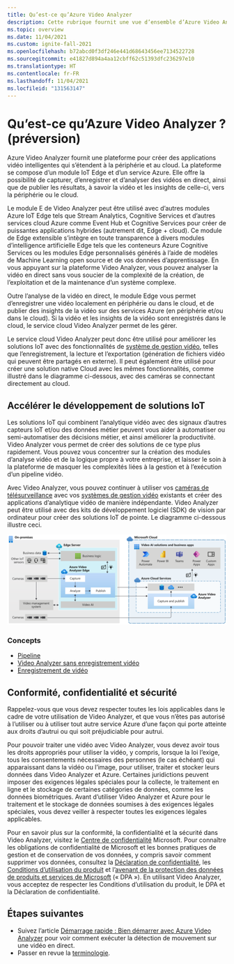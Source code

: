 ```yaml
---
title: Qu’est-ce qu’Azure Video Analyzer
description: Cette rubrique fournit une vue d’ensemble d’Azure Video Analyzer
ms.topic: overview
ms.date: 11/04/2021
ms.custom: ignite-fall-2021
ms.openlocfilehash: b72abcd0f3df246e441d68643456ee7134522728
ms.sourcegitcommit: e41827d894a4aa12cbff62c51393dfc236297e10
ms.translationtype: HT
ms.contentlocale: fr-FR
ms.lasthandoff: 11/04/2021
ms.locfileid: "131563147"
---
```

# <a name="what-is-azure-video-analyzer-preview"></a>Qu’est-ce qu’Azure Video Analyzer ? (préversion)
 
Azure Video Analyzer fournit une plateforme pour créer des applications vidéo intelligentes qui s’étendent à la périphérie et au cloud. La plateforme se compose d’un module IoT Edge et d’un service Azure. Elle offre la possibilité de capturer, d’enregistrer et d’analyser des vidéos en direct, ainsi que de publier les résultats, à savoir la vidéo et les insights de celle-ci, vers la périphérie ou le cloud.

Le module E de Video Analyzer peut être utilisé avec d’autres modules Azure IoT Edge tels que Stream Analytics, Cognitive Services et d’autres services cloud Azure comme Event Hub et Cognitive Services pour créer de puissantes applications hybrides (autrement dit, Edge + cloud). Ce module de Edge extensible s’intègre en toute transparence à divers modules d’intelligence artificielle Edge tels que les conteneurs Azure Cognitive Services ou les modules Edge personnalisés générés à l’aide de modèles de Machine Learning open source et de vos données d’apprentissage. En vous appuyant sur la plateforme Video Analyzer, vous pouvez analyser la vidéo en direct sans vous soucier de la complexité de la création, de l’exploitation et de la maintenance d’un système complexe.

Outre l’analyse de la vidéo en direct, le module Edge vous permet d’enregistrer une vidéo localement en périphérie ou dans le cloud, et de publier des insights de la vidéo sur des services Azure (en périphérie et/ou dans le cloud). Si la vidéo et les insights de la vidéo sont enregistrés dans le cloud, le service cloud Video Analyzer permet de les gérer.

Le service cloud Video Analyzer peut donc être utilisé pour améliorer les solutions IoT avec des fonctionnalités de [système de gestion vidéo](https://en.wikipedia.org/wiki/Video_management_system), telles que l’enregistrement, la lecture et l’exportation (génération de fichiers vidéo qui peuvent être partagés en externe). Il peut également être utilisé pour créer une solution native Cloud avec les mêmes fonctionnalités, comme illustré dans le diagramme ci-dessous, avec des caméras se connectant directement au cloud.

## <a name="accelerate-iot-solutions-development"></a>Accélérer le développement de solutions IoT 

Les solutions IoT qui combinent l’analytique vidéo avec des signaux d’autres capteurs IoT et/ou des données métier peuvent vous aider à automatiser ou semi-automatiser des décisions métier, et ainsi améliorer la productivité. Video Analyzer vous permet de créer des solutions de ce type plus rapidement. Vous pouvez vous concentrer sur la création des modules d’analyse vidéo et de la logique propre à votre entreprise, et laisser le soin à la plateforme de masquer les complexités liées à la gestion et à l’exécution d’un pipeline vidéo.

Avec Video Analyzer, vous pouvez continuer à utiliser vos [caméras de télésurveillance](https://en.wikipedia.org/wiki/Closed-circuit_television_camera) avec vos [systèmes de gestion vidéo](https://en.wikipedia.org/wiki/Video_management_system) existants et créer des applications d’analytique vidéo de manière indépendante. Video Analyzer peut être utilisé avec des kits de développement logiciel (SDK) de vision par ordinateur pour créer des solutions IoT de pointe. Le diagramme ci-dessous illustre ceci.

![Développer des solutions IoT avec Video Analyzer](./media/overview/product-diagram.svg)

### <a name="concepts"></a>Concepts

* [Pipeline](pipeline.md)
* [Video Analyzer sans enregistrement vidéo](analyze-live-video-without-recording.md)
* [Enregistrement de vidéo](video-recording.md)


## <a name="compliance-privacy-and-security"></a>Conformité, confidentialité et sécurité

Rappelez-vous que vous devez respecter toutes les lois applicables dans le cadre de votre utilisation de Video Analyzer, et que vous n’êtes pas autorisé à l’utiliser ou à utiliser tout autre service Azure d’une façon qui porte atteinte aux droits d’autrui ou qui soit préjudiciable pour autrui.

Pour pouvoir traiter une vidéo avec Video Analyzer, vous devez avoir tous les droits appropriés pour utiliser la vidéo, y compris, lorsque la loi l’exige, tous les consentements nécessaires des personnes (le cas échéant) qui apparaissant dans la vidéo ou l’image, pour utiliser, traiter et stocker leurs données dans Video Analyzer et Azure. Certaines juridictions peuvent imposer des exigences légales spéciales pour la collecte, le traitement en ligne et le stockage de certaines catégories de données, comme les données biométriques. Avant d’utiliser Video Analyzer et Azure pour le traitement et le stockage de données soumises à des exigences légales spéciales, vous devez veiller à respecter toutes les exigences légales applicables.

Pour en savoir plus sur la conformité, la confidentialité et la sécurité dans Video Analyzer, visitez le [Centre de confidentialité](https://www.microsoft.com/TrustCenter/CloudServices/Azure/default.aspx) Microsoft. Pour connaître les obligations de confidentialité de Microsoft et les bonnes pratiques de gestion et de conservation de vos données, y compris savoir comment supprimer vos données, consultez la [Déclaration de confidentialité](https://privacy.microsoft.com/PrivacyStatement), les [Conditions d’utilisation du produit](https://www.microsoft.com/licensing/terms/welcome/welcomepage) et l’[avenant de la protection des données de produits et services de Microsoft](https://www.microsoft.com/licensing/docs/view/Microsoft-Products-and-Services-Data-Protection-Addendum-DPA) (« DPA »). En utilisant Video Analyzer, vous acceptez de respecter les Conditions d’utilisation du produit, le DPA et la Déclaration de confidentialité.

## <a name="next-steps"></a>Étapes suivantes

* Suivez l’article [Démarrage rapide : Bien démarrer avec Azure Video Analyzer](get-started-detect-motion-emit-events.md) pour voir comment exécuter la détection de mouvement sur une vidéo en direct.
* Passer en revue la [terminologie](terminology.md).
